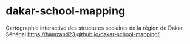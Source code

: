# dakar-school-mapping
Cartographie interactive des structures scolaires de la région de Dakar, Sénégal
https://hamzand23.github.io/dakar-school-mapping/
